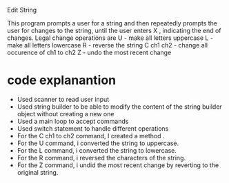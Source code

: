 Edit String

This program prompts a user for a string and then repeatedly prompts the user for changes to the string, until the user enters X , indicating the end of changes. 
Legal change operations are 
U - make all letters uppercase
L - make all letters lowercase
R - reverse the string
C ch1 ch2 - change all occurence of ch1 to ch2
Z - undo the most recent change 

# code explanantion 

- Used scanner to read user input
- Used string builder to be able to modify the content of the string builder object without creating a new one
- Used a main loop to accept commands
- Used switch statement to handle different operations
- For the C ch1 to ch2 command, I created a method .
- For the U command, i converted the string to uppercase.
- For the L command, i converted the string to lowercase.
- For the R command, i reversed the characters of the string.
- For the Z command, i undid the most recent change by reverting to the original string. 




